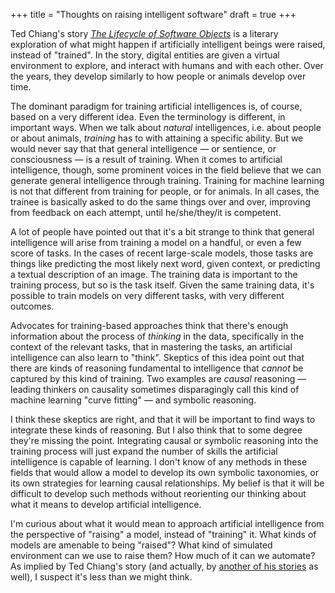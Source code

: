 +++
title = "Thoughts on raising intelligent software"
draft = true
+++

Ted Chiang's story [_The Lifecycle of Software
Objects_](https://en.wikipedia.org/wiki/The_Lifecycle_of_Software_Objects) is a literary exploration
of what might happen if artificially intelligent beings were raised, instead of "trained". In the
story, digital entities are given a virtual environment to explore, and interact with humans and
with each other. Over the years, they develop similarly to how people or animals develop over time.

The dominant paradigm for training artificial intelligences is, of course, based on a very different
idea. Even the terminology is different, in important ways. When we talk about _natural_
intelligences, i.e. about people or about animals, _training_ has to with attaining a specific
ability. But we would never say that that general intelligence &mdash; or sentience, or
consciousness &mdash; is a result of training. When it comes to artificial intelligence, though,
some prominent voices in the field believe that we can generate general intelligence through
training. Training for machine learning is not that different from training for people, or for
animals. In all cases, the trainee is basically asked to do the same things over and over, improving
from feedback on each attempt, until he/she/they/it is competent.

A lot of people have pointed out that it's a bit strange to think that general intelligence will
arise from training a model on a handful, or even a few score of tasks. In the cases of recent
large-scale models, those tasks are things like predicting the most likely next word, given context,
or predicting a textual description of an image. The training data is important to the training
process, but so is the task itself. Given the same training data, it's possible to train models on
very different tasks, with very different outcomes.

Advocates for training-based approaches think that there's enough information about the process of
_thinking_ in the data, specifically in the context of the relevant tasks, that in mastering the
tasks, an artificial intelligence can also learn to "think". Skeptics of this idea point out that
there are kinds of reasoning fundamental to intelligence that _cannot_ be captured by this kind of
training. Two examples are _causal_ reasoning &mdash; leading thinkers on causality sometimes
disparagingly call this kind of machine learning "curve fitting" &mdash; and symbolic reasoning.

I think these skeptics are right, and that it will be important to find ways to integrate these
kinds of reasoning. But I also think that to some degree they're missing the point. Integrating
causal or symbolic reasoning into the training process will just expand the number of skills the
artificial intelligence is capable of learning. I don't know of any methods in these fields that
would allow a model to develop its own symbolic taxonomies, or its own strategies for learning
causal relationships. My belief is that it will be difficult to develop such methods without
reorienting our thinking about what it means to develop artificial intelligence.

I'm curious about what it would mean to approach artificial intelligence from the perspective of
"raising" a model, instead of "training" it. What kinds of models are amenable to being "raised"?
What kind of simulated environment can we use to raise them? How much of it can we automate? As
implied by Ted Chiang's story (and actually, by [another of his
stories](https://en.wikipedia.org/wiki/Dacey%27s_Patent_Automatic_Nanny) as well), I suspect it's
less than we might think.
